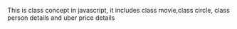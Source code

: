 This is class concept in javascript, it includes class movie,class circle, class person details and uber price details
